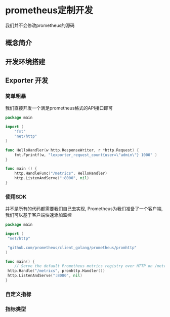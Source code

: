 # prometheus定制开发

我们并不会修改prometheus的源码




## 概念简介








## 开发环境搭建







## Exporter 开发


### 简单粗暴

我们直接开发一个满足prometheus格式的API接口即可

```go
package main

import (
    "fmt"
    "net/http"
)

func HelloHandler(w http.ResponseWriter, r *http.Request) {
    fmt.Fprintf(w, "lexporter_request_count{user=\"admin\"} 1000" )
}

func main () {
    http.HandleFunc("/metrics", HelloHandler)
    http.ListenAndServe(":8000", nil)
}
```



### 使用SDK

并不是所有的代码都需要我们自己去实现, Prometheus为我们准备了一个客户端, 我们可以基于客户端快速添加监控

```go
package main

import (
 "net/http"

 "github.com/prometheus/client_golang/prometheus/promhttp"
)

func main() {
    // Serve the default Prometheus metrics registry over HTTP on /metrics.
 http.Handle("/metrics", promhttp.Handler())
 http.ListenAndServe(":8080", nil)
}
```

### 自定义指标




### 指标类型
